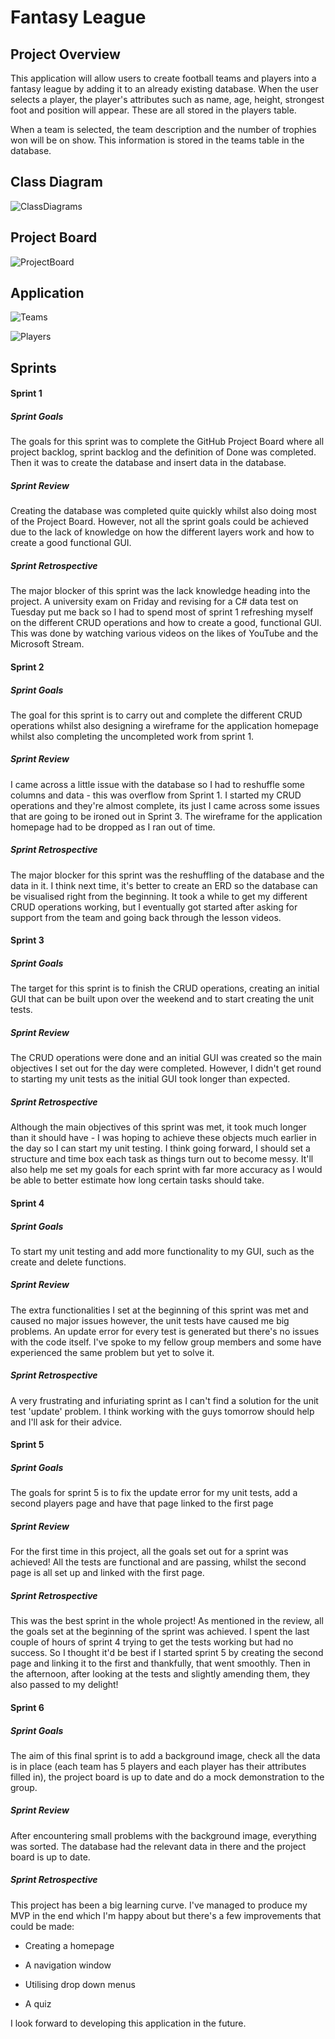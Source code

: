 # Fantasy League

## Project Overview

This application will allow users to create football teams and players into a fantasy league by  adding it to an already existing database. When the user selects a player, the player's attributes such as name, age, height, strongest foot and position will appear. These are all stored in the players table.

When a team is selected, the team description and the number of trophies won will be on show. This information is stored in the teams table in the database.

## Class Diagram

![ClassDiagrams](C:\Github\FootballProject\Images\ClassDiagrams.PNG)

## Project Board

![ProjectBoard](C:\Github\FootballProject\Images\ProjectBoard.PNG)

## Application

![Teams](C:\Github\FootballProject\Images\Teams.PNG)

![Players](C:\Github\FootballProject\Images\Players.PNG)



## Sprints

#### Sprint 1

##### Sprint Goals

The goals for this sprint was to complete the GitHub Project Board where all project backlog, sprint backlog and the definition of Done was completed. Then it was to create the database and insert data in the database.

##### Sprint Review

Creating the database was completed quite quickly whilst also doing most of the Project Board. However, not all the sprint goals could be achieved due to the lack of knowledge on how the different layers work and how to create a good functional GUI.

##### Sprint Retrospective

The major blocker of this sprint was the lack knowledge heading into the project. A university exam on Friday and revising for a C# data test on Tuesday put me back so I had to spend most of sprint 1 refreshing myself on the different CRUD operations and how to create a good, functional GUI. This was done by watching various videos on the likes of YouTube and the Microsoft Stream.

#### Sprint 2

##### Sprint Goals

The goal for this sprint is to carry out and complete the different CRUD operations whilst also designing a wireframe for the application homepage whilst also completing the uncompleted work from sprint 1.

##### Sprint Review

I came across a little issue with the database so I had to reshuffle some columns and data - this was overflow from Sprint 1. I started my CRUD operations and they're almost complete, its just I came across some issues that are going to be ironed out in Sprint 3. The wireframe for the application homepage had to be dropped as I ran out of time.

##### Sprint Retrospective

The major blocker for this sprint was the reshuffling of the database and the data in it. I think next time, it's better to create an ERD so the database can be visualised right from the beginning. It took a while to get my different CRUD operations working, but I eventually got started after asking for support from the team and going back through the lesson videos.

#### Sprint 3

##### Sprint Goals

The target for this sprint is to finish the CRUD operations, creating an initial GUI that can be built upon over the weekend and to start creating the unit tests.

##### Sprint Review

The CRUD operations were done and an initial GUI was created so the main objectives I set out for the day were completed. However, I didn't get round to starting my unit tests as the initial GUI took longer than expected. 

##### Sprint Retrospective

Although the main objectives of this sprint was met, it took much longer than it should have - I was hoping to achieve these objects much earlier in the day so I can start my unit testing. I think going forward, I should set a structure and time box each task as things turn out to become messy. It'll also help me set my goals for each sprint with far more accuracy as I would be able to better estimate how long certain tasks should take.

#### Sprint 4

##### Sprint Goals

To start my unit testing and add more functionality to my GUI, such as the create and delete functions.

##### Sprint Review

The extra functionalities I set at the beginning of this sprint was met and caused no major issues however, the unit tests have caused me big problems. An update error for every test is generated but there's no issues with the code itself. I've spoke to my fellow group members and some have experienced the same problem but yet to solve it.

##### Sprint Retrospective

A very frustrating and infuriating sprint as I can't find a solution for the unit test 'update' problem. I think working with the guys tomorrow should help and I'll ask for their advice.

#### Sprint 5

##### Sprint Goals

The goals for sprint 5 is to fix the update error for my unit tests, add a second players page and have that page linked to the first page

##### Sprint Review

For the first time in this project, all the goals set out for a sprint was achieved! All the tests are functional and are passing, whilst the second page is all set up and linked with the first page.

##### Sprint Retrospective

This was the best sprint in the whole project! As mentioned in the review, all the goals set at the beginning of the sprint was achieved. I spent the last couple of hours of sprint 4 trying to get the tests working but had no success. So I thought it'd be best if I started sprint 5 by creating the second page and linking it to the first and thankfully, that went smoothly. Then in the afternoon, after looking at the tests and slightly amending them, they also passed to my delight! 

#### Sprint 6

##### Sprint Goals

The aim of this final sprint is to add a background image, check all the data is in place (each team has 5 players and each player has their attributes filled in), the project board is up to date and do a mock demonstration to the group.

##### Sprint Review

After encountering small problems with the background image, everything was sorted. The database had the relevant data in there and the project board is up to date.


##### Sprint Retrospective

This project has been a big learning curve. I've managed to produce my MVP in the end which I'm happy about but there's a few improvements that could be made:

- Creating a homepage

- A navigation window
- Utilising drop down menus
- A quiz

I look forward to developing this application in the future.